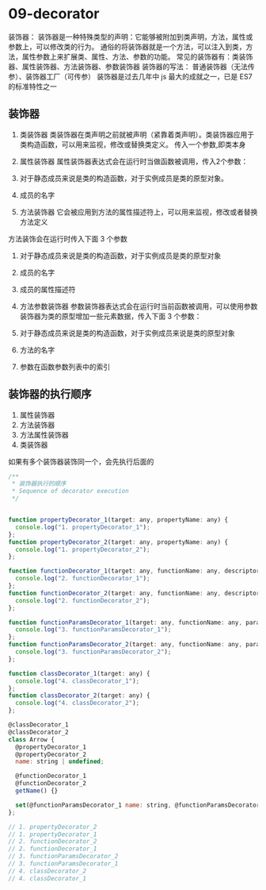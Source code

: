 # 09-decorator
装饰器：
装饰器是一种特殊类型的声明：它能够被附加到类声明，方法，属性或参数上，可以修改类的行为。
通俗的将装饰器就是一个方法，可以注入到类，方法，属性参数上来扩展类、属性、方法、参数的功能。
常见的装饰器有：类装饰器、属性装饰器、方法装饰器、参数装饰器
装饰器的写法： 普通装饰器（无法传参）、装饰器工厂（可传参）
装饰器是过去几年中 js 最大的成就之一，已是 ES7 的标准特性之一

## 装饰器
1. 类装饰器
类装饰器在类声明之前就被声明（紧靠着类声明）。类装饰器应用于类构造函数，可以用来监视，修改或替换类定义。
传入一个参数,即类本身

2. 属性装饰器
属性装饰器表达式会在运行时当做函数被调用，传入2个参数：
1. 对于静态成员来说是类的构造函数，对于实例成员是类的原型对象。
2. 成员的名字

3. 方法装饰器
它会被应用到方法的属性描述符上，可以用来监视，修改或者替换方法定义

方法装饰会在运行时传入下面 3 个参数
1. 对于静态成员来说是类的构造函数，对于实例成员是类的原型对象
2. 成员的名字
3. 成员的属性描述符

4. 方法参数装饰器
参数装饰器表达式会在运行时当前函数被调用，可以使用参数装饰器为类的原型增加一些元素数据，传入下面 3 个参数：
1. 对于静态成员来说是类的构造函数，对于实例成员来说是类的原型对象
2. 方法的名字
3. 参数在函数参数列表中的索引


## 装饰器的执行顺序
1. 属性装饰器
2. 方法装饰器
3. 方法属性装饰器
4. 类装饰器

如果有多个装饰器装饰同一个，会先执行后面的
```js
/**
 * 装饰器执行的顺序
 * Sequence of decorator execution
 */


function propertyDecorator_1(target: any, propertyName: any) {
  console.log("1. propertyDecorator_1");
};
function propertyDecorator_2(target: any, propertyName: any) {
  console.log("1. propertyDecorator_2");
};

function functionDecorator_1(target: any, functionName: any, descriptor: any) {
  console.log("2. functionDecorator_1");
};
function functionDecorator_2(target: any, functionName: any, descriptor: any) {
  console.log("2. functionDecorator_2");
};

function functionParamsDecorator_1(target: any, functionName: any, paramsIndex: number) {
  console.log("3. functionParamsDecorator_1");
};
function functionParamsDecorator_2(target: any, functionName: any, paramsIndex: number) {
  console.log("3. functionParamsDecorator_2");
};

function classDecorator_1(target: any) {
  console.log("4. classDecorator_1");
};
function classDecorator_2(target: any) {
  console.log("4. classDecorator_2");
};

@classDecorator_1
@classDecorator_2
class Arrow {
  @propertyDecorator_1
  @propertyDecorator_2
  name: string | undefined;

  @functionDecorator_1
  @functionDecorator_2
  getName() {}

  set(@functionParamsDecorator_1 name: string, @functionParamsDecorator_2 age: string) {}
};

// 1. propertyDecorator_2
// 1. propertyDecorator_1
// 2. functionDecorator_2
// 2. functionDecorator_1
// 3. functionParamsDecorator_2
// 3. functionParamsDecorator_1
// 4. classDecorator_2
// 4. classDecorator_1
```